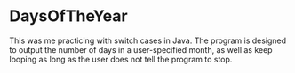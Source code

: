 # DaysOfTheYear
This was me practicing with switch cases in Java. The program is designed to output the number of days in a user-specified month, 
as well as keep looping as long as the user does not tell the program to stop.
